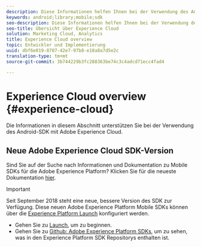 ```yaml
---
description: Diese Informationen helfen Ihnen bei der Verwendung des Android-SDK mit der Adobe Experience Cloud.
keywords: android;library;mobile;sdk
seo-description: Diese Informationen helfen Ihnen bei der Verwendung des Android-SDK mit der Adobe Experience Cloud.
seo-title: Übersicht über Experience Cloud
solution: Marketing Cloud, Analytics
title: Experience Cloud overview
topic: Entwickler und Implementierung
uuid: dbf6e019-8707-42e7-97b8-e18a8a7d5e2c
translation-type: tm+mt
source-git-commit: 3b744229b3fc288363be74c3c4adcd71ecc4fad4

---
```



# Experience Cloud overview {#experience-cloud}

Die Informationen in diesem Abschnitt unterstützen Sie bei der Verwendung des Android-SDK mit Adobe Experience Cloud.

## Neue Adobe Experience Cloud SDK-Version

Sind Sie auf der Suche nach Informationen und Dokumentation zu Mobile SDKs für die Adobe Experience Platform? Klicken Sie für die neueste Dokumentation [hier](https://aep-sdks.gitbook.io/docs/).

>[!IMPORTANT]
>
>Seit September 2018 steht eine neue, bessere Version des SDK zur Verfügung. Diese neuen Adobe Experience Platform Mobile SDKs können über die [Experience Platform Launch](https://www.adobe.com/experience-platform/launch.html) konfiguriert werden.

* Gehen Sie zu [Launch](https://launch.adobe.com/), um zu beginnen.
* Gehen Sie zu [Github: Adobe Experience Platform SDKs](https://github.com/Adobe-Marketing-Cloud/acp-sdks), um zu sehen, was in den Experience Platform SDK Repositorys enthalten ist.

